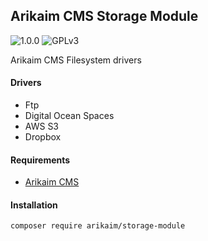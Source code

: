 ## Arikaim CMS Storage Module
![1.0.0](https://img.shields.io/github/release/arikaim/storage-module.svg)
![GPLv3](https://img.shields.io/badge/License-GPLv3-blue.svg)


Arikaim CMS Filesystem drivers


#### Drivers
 * Ftp
 * Digital Ocean Spaces
 * AWS S3
 * Dropbox
  

#### Requirements  
  * [Arikaim CMS](https://github.com/arikaim/arikaim)


#### Installation

```sh
composer require arikaim/storage-module
```